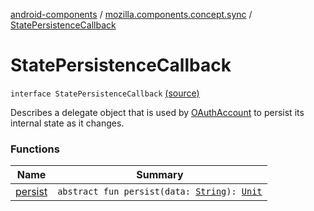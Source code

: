 [android-components](../../index.md) / [mozilla.components.concept.sync](../index.md) / [StatePersistenceCallback](./index.md)

# StatePersistenceCallback

`interface StatePersistenceCallback` [(source)](https://github.com/mozilla-mobile/android-components/blob/master/components/concept/sync/src/main/java/mozilla/components/concept/sync/OAuthAccount.kt#L54)

Describes a delegate object that is used by [OAuthAccount](../-o-auth-account/index.md) to persist its internal state as it changes.

### Functions

| Name | Summary |
|---|---|
| [persist](persist.md) | `abstract fun persist(data: `[`String`](https://kotlinlang.org/api/latest/jvm/stdlib/kotlin/-string/index.html)`): `[`Unit`](https://kotlinlang.org/api/latest/jvm/stdlib/kotlin/-unit/index.html) |
